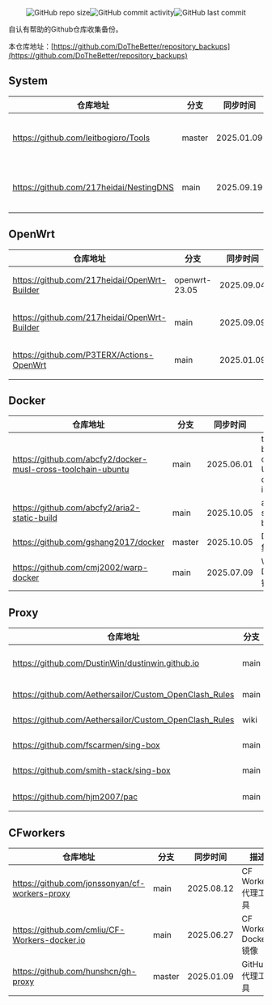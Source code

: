 
<p align="center">
<img alt="GitHub repo size" src="https://img.shields.io/github/repo-size/DoTheBetter/repository_backups"><img alt="GitHub commit activity" src="https://img.shields.io/github/commit-activity/m/DoTheBetter/repository_backups"><img alt="GitHub last commit" src="https://img.shields.io/github/last-commit/DoTheBetter/repository_backups">
</p>
自认有帮助的Github仓库收集备份。

本仓库地址：[https://github.com/DoTheBetter/repository_backups](https://github.com/DoTheBetter/repository_backups)


## System
| 仓库地址 | 分支 | 同步时间 | 描述 |
| -------- | ---- | -------- | -------- |
| https://github.com/leitbogioro/Tools | master | 2025.01.09 | DD重装Linux系统 |
| https://github.com/217heidai/NestingDNS | main | 2025.09.19 | DNS三合一Docker镜像 |

## OpenWrt
| 仓库地址 | 分支 | 同步时间 | 描述 |
| -------- | ---- | -------- | -------- |
| https://github.com/217heidai/OpenWrt-Builder | openwrt-23.05 | 2025.09.04 | OpenWrt在线构建工具 |
| https://github.com/217heidai/OpenWrt-Builder | main | 2025.09.09 | OpenWrt在线构建工具 |
| https://github.com/P3TERX/Actions-OpenWrt | main | 2025.01.09 | OpenWrt在线构建工具 |

## Docker
| 仓库地址 | 分支 | 同步时间 | 描述 |
| -------- | ---- | -------- | -------- |
| https://github.com/abcfy2/docker-musl-cross-toolchain-ubuntu | main | 2025.06.01 | toolchain based on Ubuntu docker image |
| https://github.com/abcfy2/aria2-static-build | main | 2025.10.05 | aria2-static-build |
| https://github.com/gshang2017/docker | master | 2025.10.05 | Docker集合 |
| https://github.com/cmj2002/warp-docker | main | 2025.07.09 | Warp Docker镜像 |

## Proxy
| 仓库地址 | 分支 | 同步时间 | 描述 |
| -------- | ---- | -------- | -------- |
| https://github.com/DustinWin/dustinwin.github.io | main | 2025.10.02 | mihomo和sing-box教程合集 |
| https://github.com/Aethersailor/Custom_OpenClash_Rules | main | 2025.10.06 | OpenClash自定义 |
| https://github.com/Aethersailor/Custom_OpenClash_Rules | wiki | 2025.09.17 | OpenClash自定义Wiki |
| https://github.com/fscarmen/sing-box | main | 2025.08.28 | Sing-box代理工具 |
| https://github.com/smith-stack/sing-box | main | 2025.09.13 | Sing-box代理工具 |
| https://github.com/hjm2007/pac | main | 2025.07.27 | PAC代理工具 |

## CFworkers
| 仓库地址 | 分支 | 同步时间 | 描述 |
| -------- | ---- | -------- | -------- |
| https://github.com/jonssonyan/cf-workers-proxy | main | 2025.08.12 | CF Workers代理工具 |
| https://github.com/cmliu/CF-Workers-docker.io | main | 2025.06.27 | CF Workers Docker镜像 |
| https://github.com/hunshcn/gh-proxy | master | 2025.01.09 | GitHub代理工具 |
